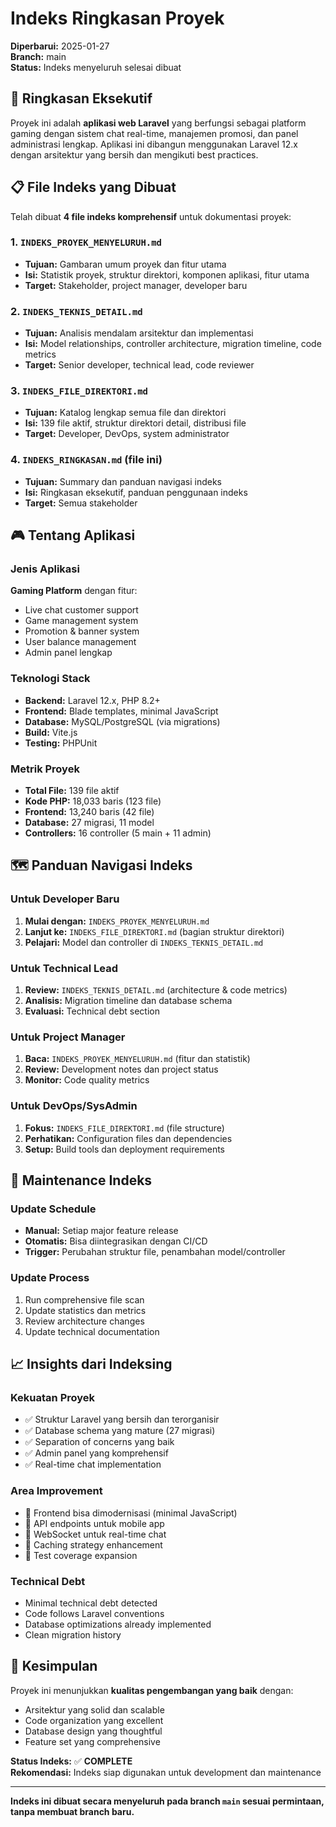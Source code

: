 # Indeks Ringkasan Proyek

**Diperbarui:** 2025-01-27  
**Branch:** main  
**Status:** Indeks menyeluruh selesai dibuat

## 🎯 Ringkasan Eksekutif

Proyek ini adalah **aplikasi web Laravel** yang berfungsi sebagai platform gaming dengan sistem chat real-time, manajemen promosi, dan panel administrasi lengkap. Aplikasi ini dibangun menggunakan Laravel 12.x dengan arsitektur yang bersih dan mengikuti best practices.

## 📋 File Indeks yang Dibuat

Telah dibuat **4 file indeks komprehensif** untuk dokumentasi proyek:

### 1. `INDEKS_PROYEK_MENYELURUH.md`
- **Tujuan:** Gambaran umum proyek dan fitur utama
- **Isi:** Statistik proyek, struktur direktori, komponen aplikasi, fitur utama
- **Target:** Stakeholder, project manager, developer baru

### 2. `INDEKS_TEKNIS_DETAIL.md`  
- **Tujuan:** Analisis mendalam arsitektur dan implementasi
- **Isi:** Model relationships, controller architecture, migration timeline, code metrics
- **Target:** Senior developer, technical lead, code reviewer

### 3. `INDEKS_FILE_DIREKTORI.md`
- **Tujuan:** Katalog lengkap semua file dan direktori
- **Isi:** 139 file aktif, struktur direktori detail, distribusi file
- **Target:** Developer, DevOps, system administrator

### 4. `INDEKS_RINGKASAN.md` (file ini)
- **Tujuan:** Summary dan panduan navigasi indeks
- **Isi:** Ringkasan eksekutif, panduan penggunaan indeks
- **Target:** Semua stakeholder

## 🎮 Tentang Aplikasi

### Jenis Aplikasi
**Gaming Platform** dengan fitur:
- Live chat customer support
- Game management system  
- Promotion & banner system
- User balance management
- Admin panel lengkap

### Teknologi Stack
- **Backend:** Laravel 12.x, PHP 8.2+
- **Frontend:** Blade templates, minimal JavaScript
- **Database:** MySQL/PostgreSQL (via migrations)
- **Build:** Vite.js
- **Testing:** PHPUnit

### Metrik Proyek
- **Total File:** 139 file aktif
- **Kode PHP:** 18,033 baris (123 file)
- **Frontend:** 13,240 baris (42 file)
- **Database:** 27 migrasi, 11 model
- **Controllers:** 16 controller (5 main + 11 admin)

## 🗺️ Panduan Navigasi Indeks

### Untuk Developer Baru
1. **Mulai dengan:** `INDEKS_PROYEK_MENYELURUH.md`
2. **Lanjut ke:** `INDEKS_FILE_DIREKTORI.md` (bagian struktur direktori)
3. **Pelajari:** Model dan controller di `INDEKS_TEKNIS_DETAIL.md`

### Untuk Technical Lead
1. **Review:** `INDEKS_TEKNIS_DETAIL.md` (architecture & code metrics)
2. **Analisis:** Migration timeline dan database schema
3. **Evaluasi:** Technical debt section

### Untuk Project Manager
1. **Baca:** `INDEKS_PROYEK_MENYELURUH.md` (fitur dan statistik)
2. **Review:** Development notes dan project status
3. **Monitor:** Code quality metrics

### Untuk DevOps/SysAdmin
1. **Fokus:** `INDEKS_FILE_DIREKTORI.md` (file structure)
2. **Perhatikan:** Configuration files dan dependencies
3. **Setup:** Build tools dan deployment requirements

## 🔄 Maintenance Indeks

### Update Schedule
- **Manual:** Setiap major feature release
- **Otomatis:** Bisa diintegrasikan dengan CI/CD
- **Trigger:** Perubahan struktur file, penambahan model/controller

### Update Process
1. Run comprehensive file scan
2. Update statistics dan metrics
3. Review architecture changes
4. Update technical documentation

## 📈 Insights dari Indeksing

### Kekuatan Proyek
- ✅ Struktur Laravel yang bersih dan terorganisir
- ✅ Database schema yang mature (27 migrasi)
- ✅ Separation of concerns yang baik
- ✅ Admin panel yang komprehensif
- ✅ Real-time chat implementation

### Area Improvement
- 🔄 Frontend bisa dimodernisasi (minimal JavaScript)
- 🔄 API endpoints untuk mobile app
- 🔄 WebSocket untuk real-time chat
- 🔄 Caching strategy enhancement
- 🔄 Test coverage expansion

### Technical Debt
- Minimal technical debt detected
- Code follows Laravel conventions
- Database optimizations already implemented
- Clean migration history

## 🎯 Kesimpulan

Proyek ini menunjukkan **kualitas pengembangan yang baik** dengan:
- Arsitektur yang solid dan scalable
- Code organization yang excellent
- Database design yang thoughtful
- Feature set yang comprehensive

**Status Indeks:** ✅ **COMPLETE**  
**Rekomendasi:** Indeks siap digunakan untuk development dan maintenance

---

**Indeks ini dibuat secara menyeluruh pada branch `main` sesuai permintaan, tanpa membuat branch baru.**